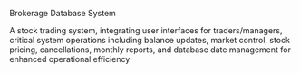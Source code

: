 Brokerage Database System

A stock trading system, integrating user interfaces for traders/managers, critical system operations including balance updates, market control, stock pricing, cancellations, monthly reports, and database date management for enhanced operational efficiency
